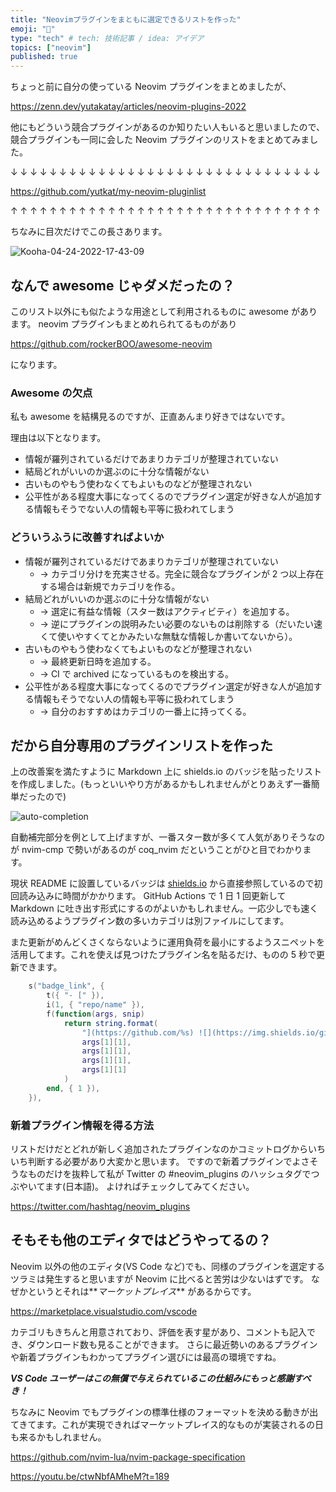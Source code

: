 ```yaml
---
title: "Neovimプラグインをまともに選定できるリストを作った"
emoji: "📝"
type: "tech" # tech: 技術記事 / idea: アイデア
topics: ["neovim"]
published: true
---
```


ちょっと前に自分の使っている Neovim プラグインをまとめましたが、

https://zenn.dev/yutakatay/articles/neovim-plugins-2022

他にもどういう競合プラグインがあるのか知りたい人もいると思いましたので、競合プラグインも一同に会した Neovim プラグインのリストをまとめてみました。

↓ ↓ ↓ ↓ ↓ ↓ ↓ ↓ ↓ ↓ ↓ ↓ ↓ ↓ ↓ ↓ ↓ ↓ ↓ ↓ ↓ ↓ ↓ ↓ ↓ ↓ ↓ ↓ ↓ ↓ ↓ ↓

https://github.com/yutkat/my-neovim-pluginlist

↑ ↑ ↑ ↑ ↑ ↑ ↑ ↑ ↑ ↑ ↑ ↑ ↑ ↑ ↑ ↑ ↑ ↑ ↑ ↑ ↑ ↑ ↑ ↑ ↑ ↑ ↑ ↑ ↑ ↑ ↑ ↑

ちなみに目次だけでこの長さあります。

![Kooha-04-24-2022-17-43-09](https://user-images.githubusercontent.com/8683947/164968181-2d6a9949-7c52-4198-b5bb-c2892dc12325.gif)

## なんで awesome じゃダメだったの？

このリスト以外にも似たような用途として利用されるものに awesome があります。
neovim プラグインもまとめれられてるものがあり

https://github.com/rockerBOO/awesome-neovim

になります。

### Awesome の欠点

私も awesome を結構見るのですが、正直あんまり好きではないです。

理由は以下となります。

- 情報が羅列されているだけであまりカテゴリが整理されていない
- 結局どれがいいのか選ぶのに十分な情報がない
- 古いものやもう使わなくてもよいものなどが整理されない
- 公平性がある程度大事になってくるのでプラグイン選定が好きな人が追加する情報もそうでない人の情報も平等に扱われてしまう

### どういうふうに改善すればよいか

- 情報が羅列されているだけであまりカテゴリが整理されていない
  - → カテゴリ分けを充実させる。完全に競合なプラグインが 2 つ以上存在する場合は新規でカテゴリを作る。
- 結局どれがいいのか選ぶのに十分な情報がない
  - → 選定に有益な情報（スター数はアクティビティ）を追加する。
  - → 逆にプラグインの説明みたい必要のないものは削除する（だいたい速くて使いやすくてとかみたいな無駄な情報しか書いてないから）。
- 古いものやもう使わなくてもよいものなどが整理されない
  - → 最終更新日時を追加する。
  - → CI で archived になっているものを検出する。
- 公平性がある程度大事になってくるのでプラグイン選定が好きな人が追加する情報もそうでない人の情報も平等に扱われてしまう
  - → 自分のおすすめはカテゴリの一番上に持ってくる。

## だから自分専用のプラグインリストを作った

上の改善案を満たすように Markdown 上に shields.io のバッジを貼ったリストを作成しました。(もっといいやり方があるかもしれませんがとりあえず一番簡単だったので)

![auto-completion](https://user-images.githubusercontent.com/8683947/164970732-103e79db-a371-4df5-b232-3475588fe7f8.png)

自動補完部分を例として上げますが、一番スター数が多くて人気がありそうなのが nvim-cmp で勢いがあるのが coq_nvim だということがひと目でわかります。

現状 README に設置しているバッジは [shields.io](https://shields.io/) から直接参照しているので初回読み込みに時間がかかります。
GitHub Actions で 1 日 1 回更新して Markdown に吐き出す形式にするのがよいかもしれません。一応少しでも速く読み込めるようプラグイン数の多いカテゴリは別ファイルにしてます。

また更新がめんどくさくならないように運用負荷を最小にするようスニペットを活用してます。これを使えば見つけたプラグイン名を貼るだけ、ものの 5 秒で更新できます。

```lua
	s("badge_link", {
		t({ "- [" }),
		i(1, { "repo/name" }),
		f(function(args, snip)
			return string.format(
				"](https://github.com/%s) ![](https://img.shields.io/github/stars/%s) ![](https://img.shields.io/github/last-commit/%s) ![](https://img.shields.io/github/commit-activity/y/%s)",
				args[1][1],
				args[1][1],
				args[1][1],
				args[1][1]
			)
		end, { 1 }),
	}),

```

### 新着プラグイン情報を得る方法

リストだけだとどれが新しく追加されたプラグインなのかコミットログからいちいち判断する必要があり大変かと思います。
ですので新着プラグインでよさそうなものだけを抜粋して私が Twitter の #neovim_plugins のハッシュタグでつぶやいてます(日本語)。
よければチェックしてみてください。

https://twitter.com/hashtag/neovim_plugins

## そもそも他のエディタではどうやってるの？

Neovim 以外の他のエディタ(VS Code など)でも、同様のプラグインを選定するツラミは発生すると思いますが Neovim に比べると苦労は少ないはずです。
なぜかというとそれは**_マーケットプレイス_** があるからです。

https://marketplace.visualstudio.com/vscode

カテゴリもきちんと用意されており、評価を表す星があり、コメントも記入でき、ダウンロード数も見ることができます。
さらに最近勢いのあるプラグインや新着プラグインもわかってプラグイン選びには最高の環境ですね。

**_VS Code ユーザーはこの無償で与えられているこの仕組みにもっと感謝すべき！_**

ちなみに Neovim でもプラグインの標準仕様のフォーマットを決める動きが出てきてます。これが実現できればマーケットプレイス的なものが実装されるの日も来るかもしれません。

https://github.com/nvim-lua/nvim-package-specification

https://youtu.be/ctwNbfAMheM?t=189
